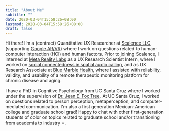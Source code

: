 ```yaml
---
title: "About Me"
subtitle: ""
date: 2020-03-04T15:58:26+08:00
lastmod: 2020-03-04T15:58:26+08:00
draft: false
---
```



Hi there! I’m a (contract) Quantitative UX Researcher at [Scalence LLC](https://www.scalence.com), (supporting [Google AR/VR](https://arvr.google.com)) where I work on questions related to human-computer interaction (HCI) and human factors. Prior to joining Scalence, I interned at [Meta Reality Labs](https://about.fb.com/news/2020/09/facebook-reality-labs-research-future-of-audio) as a UX Research Scientist Intern, where I worked on [social connectedness in spatial audio calling](https://www.sciencedirect.com/science/article/pii/S2451958824000848?via%3Dihub), and as UX Research Associate at [Blue Marble Health](https://bluemarblehealthco.com), where I assisted with reliability, validity, and usability of a remote therapeutic monitoring platform for chronic disease and aging.

I have a PhD in Cognitive Psychology from UC Santa Cruz where I worked under the supervision of [Dr. Jean E. Fox Tree](https://foxtree.sites.ucsc.edu). At UC Santa Cruz, I worked on questions related to person perception, metaperception, and computer-mediated communication. I'm also a first generation Mexican-American college and graduate school grad! Happy to chat with other first-generation students of color on topics related to graduate school and/or transitioning from academia to industry ⭐️.



